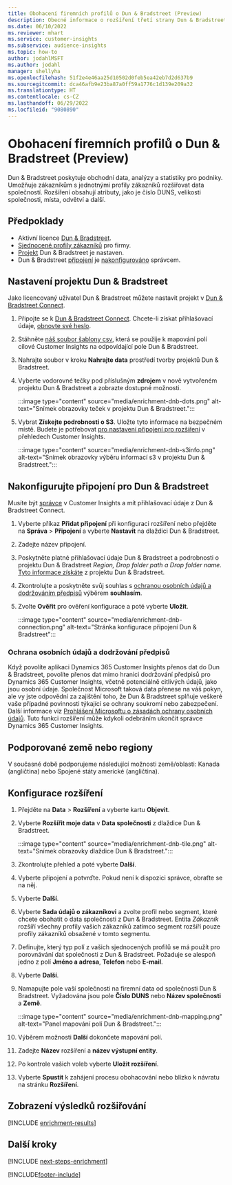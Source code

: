 ```yaml
---
title: Obohacení firemních profilů o Dun & Bradstreet (Preview)
description: Obecné informace o rozšíření třetí strany Dun & Bradstreet.
ms.date: 06/10/2022
ms.reviewer: mhart
ms.service: customer-insights
ms.subservice: audience-insights
ms.topic: how-to
author: jodahlMSFT
ms.author: jodahl
manager: shellyha
ms.openlocfilehash: 51f2e4e46aa25d10502d0feb5ea42eb7d2d637b9
ms.sourcegitcommit: dca46afb9e23ba87a0ff59a1776c1d139e209a32
ms.translationtype: HT
ms.contentlocale: cs-CZ
ms.lasthandoff: 06/29/2022
ms.locfileid: "9080890"
---
```

# <a name="enrich-company-profiles-with-dun--bradstreet-preview"></a>Obohacení firemních profilů o Dun & Bradstreet (Preview)

Dun & Bradstreet poskytuje obchodní data, analýzy a statistiky pro podniky. Umožňuje zákazníkům s jednotnými profily zákazníků rozšiřovat data společností. Rozšíření obsahují atributy, jako je číslo DUNS, velikosti společnosti, místa, odvětví a další.

## <a name="prerequisites"></a>Předpoklady

- Aktivní licence [Dun & Bradstreet](https://www.dnb.com/marketing/media/give-your-data-a-boost.html?source=microsoft_audience_insights).
- [Sjednocené profily zákazníků](customer-profiles.md) pro firmy.
- [Projekt](#set-up-your-dun--bradstreet-project) Dun & Bradstreet je nastaven.
- Dun & Bradstreet [připojení](connections.md) je [nakonfigurováno](#configure-a-connection-for-dun--bradstreet) správcem.

## <a name="set-up-your-dun--bradstreet-project"></a>Nastavení projektu Dun & Bradstreet

Jako licencovaný uživatel Dun & Bradstreet můžete nastavit projekt v [Dun & Bradstreet Connect](https://connect.dnb.com?lead_source=microsoft_audienceinsights).

1. Připojte se k [Dun & Bradstreet Connect](https://connect.dnb.com?lead_source=microsoft_audienceinsights). Chcete-li získat přihlašovací údaje, [obnovte své heslo](https://sso.dnb.com/signin/forgot-password?lead_source=microsoft_audienceinsights).

1. Stáhněte [náš soubor šablony csv](https://c360devenrichment.blob.core.windows.net/mapping/DnBCIdatamapping.csv), která se použije k mapování polí cílové Customer Insights na odpovídající pole Dun & Bradstreet.

1. Nahrajte soubor v kroku **Nahrajte data** prostředí tvorby projektů Dun & Bradstreet.

1. Vyberte vodorovné tečky pod příslušným **zdrojem** v nově vytvořeném projektu Dun & Bradstreet a zobrazte dostupné možnosti.

   :::image type="content" source="media/enrichment-dnb-dots.png" alt-text="Snímek obrazovky teček v projektu Dun & Bradstreet.":::

1. Vybrat **Získejte podrobnosti o S3**. Uložte tyto informace na bezpečném místě. Budete je potřebovat [pro nastavení připojení pro rozšíření](#configure-a-connection-for-dun--bradstreet) v přehledech Customer Insights.

   :::image type="content" source="media/enrichment-dnb-s3info.png" alt-text="Snímek obrazovky výběru informací s3 v projektu Dun & Bradstreet.":::

## <a name="configure-a-connection-for-dun--bradstreet"></a>Nakonfigurujte připojení pro Dun & Bradstreet

Musíte být [správce](permissions.md#admin) v Customer Insights a mít přihlašovací údaje z Dun & Bradstreet Connect.

1. Vyberte příkaz **Přidat připojení** při konfiguraci rozšíření nebo přejděte na **Správa** > **Připojení** a vyberte **Nastavit** na dlaždici Dun & Bradstreet.

1. Zadejte název připojení.

1. Poskytněte platné přihlašovací údaje Dun & Bradstreet a podrobnosti o projektu Dun & Bradstreet *Region, Drop folder path a Drop folder name*. [Tyto informace získáte](#set-up-your-dun--bradstreet-project) z projektu Dun & Bradstreet.

1. Zkontrolujte a poskytněte svůj souhlas s [ochranou osobních údajů a dodržováním předpisů](#data-privacy-and-compliance) výběrem **souhlasím**.

1. Zvolte **Ověřit** pro ověření konfigurace a poté vyberte **Uložit**.

   :::image type="content" source="media/enrichment-dnb-connection.png" alt-text="Stránka konfigurace připojení Dun & Bradstreet":::

### <a name="data-privacy-and-compliance"></a>Ochrana osobních údajů a dodržování předpisů

Když povolíte aplikaci Dynamics 365 Customer Insights přenos dat do Dun & Bradstreet, povolíte přenos dat mimo hranici dodržování předpisů pro Dynamics 365 Customer Insights, včetně potenciálně citlivých údajů, jako jsou osobní údaje. Společnost Microsoft taková data přenese na váš pokyn, ale vy jste odpovědní za zajištění toho, že Dun & Bradstreet splňuje veškeré vaše případné povinnosti týkající se ochrany soukromí nebo zabezpečení. Další informace viz [Prohlášení Microsoftu o zásadách ochrany osobních údajů](https://go.microsoft.com/fwlink/?linkid=396732).
Tuto funkci rozšíření může kdykoli odebráním ukončit správce Dynamics 365 Customer Insights.

## <a name="supported-countries-or-regions"></a>Podporované země nebo regiony

V současné době podporujeme následující možnosti země/oblasti: Kanada (angličtina) nebo Spojené státy americké (angličtina).

## <a name="configure-the-enrichment"></a>Konfigurace rozšíření

1. Přejděte na **Data** > **Rozšíření** a vyberte kartu **Objevit**.

1. Vyberte **Rozšířit moje data** v **Data společnosti** z dlaždice Dun & Bradstreet.

   :::image type="content" source="media/enrichment-dnb-tile.png" alt-text="Snímek obrazovky dlaždice Dun & Bradstreet.":::

1. Zkontrolujte přehled a poté vyberte **Další**.

1. Vyberte připojení a potvrďte. Pokud není k dispozici správce, obraťte se na něj.

1. Vyberte **Další**.

1. Vyberte **Sada údajů o zákazníkovi** a zvolte profil nebo segment, které chcete obohatit o data společnosti z Dun & Bradstreet. Entita *Zákazník* rozšíří všechny profily vašich zákazníků zatímco segment rozšíří pouze profily zákazníků obsažené v tomto segmentu.

1. Definujte, který typ polí z vašich sjednocených profilů se má použít pro porovnávání dat společnosti z Dun & Bradstreet. Požaduje se alespoň jedno z polí **Jméno a adresa**, **Telefon** nebo **E-mail**.

1. Vyberte **Další**.

1. Namapujte pole vaší společnosti na firemní data od společnosti Dun & Bradstreet. Vyžadována jsou pole **Číslo DUNS** nebo **Název společnosti** a **Země**.

      :::image type="content" source="media/enrichment-dnb-mapping.png" alt-text="Panel mapování polí Dun & Bradstreet.":::

1. Výběrem možnosti **Další** dokončete mapování polí.

1. Zadejte **Název** rozšíření a **název výstupní entity**.

1. Po kontrole vašich voleb vyberte **Uložit rozšíření**.

1. Vyberte **Spustit** k zahájení procesu obohacování nebo blízko k návratu na stránku **Rozšíření**.

## <a name="view-enrichment-results"></a>Zobrazení výsledků rozšiřování

[!INCLUDE [enrichment-results](includes/enrichment-results.md)]

## <a name="next-steps"></a>Další kroky

[!INCLUDE [next-steps-enrichment](includes/next-steps-enrichment.md)]

[!INCLUDE[footer-include](includes/footer-banner.md)]
